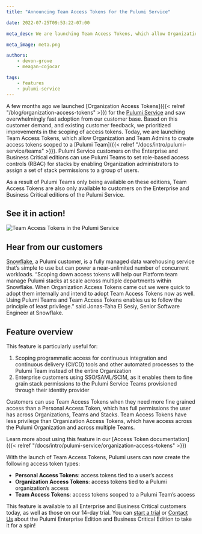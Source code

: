 ```yaml
---
title: "Announcing Team Access Tokens for the Pulumi Service"

date: 2022-07-25T09:53:22-07:00

meta_desc: We are launching Team Access Tokens, which allow Organization and Team Admins to create access tokens scoped to a Pulumi Team.

meta_image: meta.png

authors:
    - devon-grove
    - meagan-cojocar

tags:
    - features
    - pulumi-service
---
```


A few months ago we launched [Organization Access Tokens]({{< relref "/blog/organization-access-tokens" >}}) for the [Pulumi Service](https://app.pulumi.com) and saw overwhelmingly fast adoption from our customer base. Based on this customer demand, and existing customer feedback, we prioritized improvements in the scoping of access tokens. Today, we are launching Team Access Tokens, which allow Organization and Team Admins to create access tokens scoped to a [Pulumi Team]({{< relref "/docs/intro/pulumi-service/teams" >}}). Pulumi Service customers on the Enterprise and Business Critical editions can use Pulumi Teams to set role-based access controls (RBAC) for stacks by enabling Organization administrators to assign a set of stack permissions to a group of users.

<!--more-->

As a result of Pulumi Teams only being available on these editions, Team Access Tokens are also only available to customers on the Enterprise and Business Critical editions of the Pulumi Service.

## See it in action!

![Team Access Tokens in the Pulumi Service](team_tokens.gif)

## Hear from our customers

[Snowflake](https://www.snowflake.com), a Pulumi customer, is a fully managed data warehousing service that’s simple to use but can power a near-unlimited number of concurrent workloads. “Scoping down access tokens will help our Platform team manage Pulumi stacks at scale across multiple departments within Snowflake. When Organization Access Tokens came out we were quick to adopt them internally and intend to adopt Team Access Tokens now as well. Using Pulumi Teams and Team Access Tokens enables us to follow the principle of least privilege.” said Jonas-Taha El Sesiy, Senior Software Engineer at Snowflake.

## Feature overview

This feature is particularly useful for:

1. Scoping programmatic access for continuous integration and continuous delivery (CI/CD) tools and other automated processes to the Pulumi Team instead of the entire Organization
2. Enterprise customers using SSO/SAML/SCIM, as it enables them to fine grain stack permissions to the Pulumi Service Teams provisioned through their identity provider

Customers can use Team Access Tokens when they need more fine grained access than a Personal Access Token, which has full permissions the user has across Organizations, Teams and Stacks. Team Access Tokens have less privilege than Organization Access Tokens, which have access across the Pulumi Organization and across multiple Teams.

Learn more about using this feature in our [Access Token documentation]({{< relref "/docs/intro/pulumi-service/organization-access-tokens" >}})

With the launch of Team Access Tokens, Pulumi users can now create the following access token types:

- **Personal Access Tokens**: access tokens tied to a user’s access
- **Organization Access Tokens**: access tokens tied to a Pulumi organization’s access
- **Team Access Tokens**: access tokens scoped to a Pulumi Team’s access

This feature is available to all Enterprise and Business Critical customers today, as well as those  on our 14-day trial. You can [start a trial](https://app.pulumi.com/site/trial) or [Contact Us](https://www.pulumi.com/contact) about the Pulumi Enterprise Edition and Business Critical Edition to take it for a spin!
